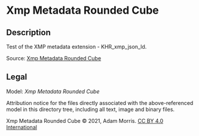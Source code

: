 # Xmp Metadata Rounded Cube

## Description

Test of the XMP metadata extension - KHR_xmp_json_ld.

Source: [Xmp Metadata Rounded Cube](https://github.com/KhronosGroup/glTF-Sample-Assets/tree/6f5b2f56eb285aa25b86f2de992596e596c5182d/Models/XmpMetadataRoundedCube)

## Legal

Model: *Xmp Metadata Rounded Cube*

Attribution notice for the files directly associated with the above-referenced model in this directory tree, including all text, image and binary files.

Xmp Metadata Rounded Cube &copy; 2021, Adam Morris. [CC BY 4.0 International](https://creativecommons.org/licenses/by/4.0/legalcode)

